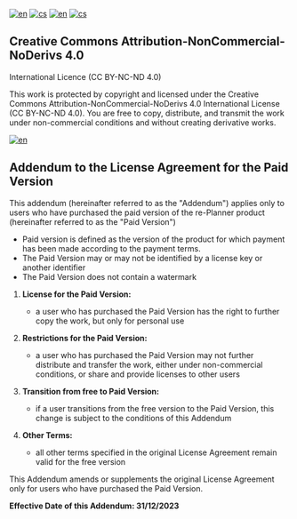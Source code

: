 [![en](https://img.shields.io/badge/lang-en-red.svg)](https://github.com/PepikVaio/reMarkable_re-Planner_suspended/tree/main?tab=License-1-ov-file)
[![cs](https://img.shields.io/badge/lang-cs-springgreen.svg)](https://github.com/PepikVaio/reMarkable_re-Planner_suspended/blob/main/.github/LICENSE.cs.md)
[![en](https://img.shields.io/badge/payment-en-blue.svg)](https://github.com/PepikVaio/reMarkable_re-Planner_suspended/blob/main/.github/PAYMENT.md)
[![cs](https://img.shields.io/badge/payment-cs-green.svg)](https://github.com/PepikVaio/reMarkable_re-Planner_suspended/blob/main/.github/PAYMENT.cs.md)


## Creative Commons Attribution-NonCommercial-NoDerivs 4.0
International Licence (CC BY-NC-ND 4.0)

This work is protected by copyright and licensed under the Creative Commons Attribution-NonCommercial-NoDerivs 4.0 International License (CC BY-NC-ND 4.0). You are free to copy, distribute, and transmit the work under non-commercial conditions and without creating derivative works.

[![en](https://img.shields.io/badge/details-en-red.svg)](https://creativecommons.org/licenses/by-nc-nd/4.0/)


## Addendum to the License Agreement for the Paid Version

This addendum (hereinafter referred to as the "Addendum") applies only to users who have purchased the paid version of the re-Planner product (hereinafter referred to as the "Paid Version")
* Paid version is defined as the version of the product for which payment has been made according to the payment terms.
* The Paid Version may or may not be identified by a license key or another identifier
* The Paid Version does not contain a watermark

1. **License for the Paid Version:**
   * a user who has purchased the Paid Version has the right to further copy the work, but only for personal use

2. **Restrictions for the Paid Version:**
   * a user who has purchased the Paid Version may not further distribute and transfer the work, either under non-commercial conditions, or share and provide licenses to other users

3. **Transition from free to Paid Version:**
   * if a user transitions from the free version to the Paid Version, this change is subject to the conditions of this Addendum

4. **Other Terms:**
   * all other terms specified in the original License Agreement remain valid for the free version

This Addendum amends or supplements the original License Agreement only for users who have purchased the Paid Version.

**Effective Date of this Addendum: 31/12/2023**

